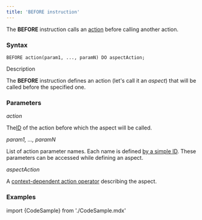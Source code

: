 ```yaml
---
title: 'BEFORE instruction'
---
```


The **BEFORE** instruction calls an [action](Actions.md) before calling another action. 

### Syntax

    BEFORE action(param1, ..., paramN) DO aspectAction;

Description

The **BEFORE** instruction defines an action (let's call it an *aspect*) that will be called before the specified one.

### Parameters

*action*

The[ID](IDs.md#propertyid-broken) of the action before which the aspect will be called.

*param1, ..., paramN*

List of action parameter names. Each name is defined [by a simple ID](IDs.md#id-broken). These parameters can be accessed while defining an aspect.

*aspectAction*

A [context-dependent action operator](Action_operator.md#context-dependent-operators) describing the aspect.

### Examples


import {CodeSample} from './CodeSample.mdx'

<CodeSample url="http://documentation.lsfusion.org:5000/sample?file=InstructionSample&block=before"/>

  
